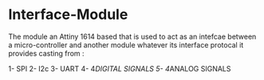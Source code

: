 # Interface-Module

The module an Attiny 1614 based that is used to act as an intefcae between a micro-controller and another module whatever its interface protocal it provides casting from :

  1- SPI
  2- I2c
  3- UART
  4- 4*DIGITAL SIGNALS
  5- 4*ANALOG SIGNALS

